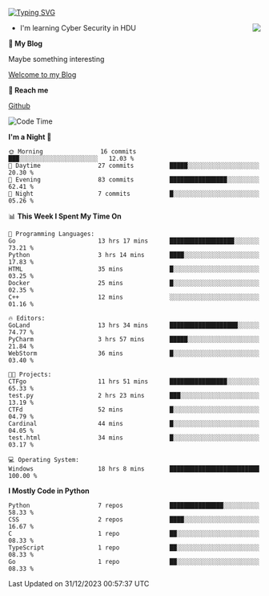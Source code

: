[![Typing SVG](https://readme-typing-svg.herokuapp.com?font=Fira+Code&pause=1000&random=false&width=450&height=60&lines=Hello+%F0%9F%91%8B%F0%9F%8F%BB;I'm+JBNRZ)](https://git.io/typing-svg)

<a href="#">
  <img align="right" src="https://github-readme-stats.vercel.app/api?username=JBNRZ&show_icons=true&bg_color=15,f2f7fd,E0EAFC" />
</a>

- I'm learning Cyber Security in HDU

 **🌱 My Blog**

Maybe something interesting

[Welcome to my Blog](https://jbnrz.com.cn/)

 **💬 Reach me** 

[Github](https://github.com/JBNRZ)


<!--START_SECTION:waka-->
![Code Time](http://img.shields.io/badge/Code%20Time-243%20hrs%207%20mins-blue)

**I'm a Night 🦉** 

```text
🌞 Morning                16 commits          ███░░░░░░░░░░░░░░░░░░░░░░   12.03 % 
🌆 Daytime                27 commits          █████░░░░░░░░░░░░░░░░░░░░   20.30 % 
🌃 Evening                83 commits          ████████████████░░░░░░░░░   62.41 % 
🌙 Night                  7 commits           █░░░░░░░░░░░░░░░░░░░░░░░░   05.26 % 
```


📊 **This Week I Spent My Time On** 

```text
💬 Programming Languages: 
Go                       13 hrs 17 mins      ██████████████████░░░░░░░   73.21 % 
Python                   3 hrs 14 mins       ████░░░░░░░░░░░░░░░░░░░░░   17.83 % 
HTML                     35 mins             █░░░░░░░░░░░░░░░░░░░░░░░░   03.25 % 
Docker                   25 mins             █░░░░░░░░░░░░░░░░░░░░░░░░   02.35 % 
C++                      12 mins             ░░░░░░░░░░░░░░░░░░░░░░░░░   01.16 % 

🔥 Editors: 
GoLand                   13 hrs 34 mins      ███████████████████░░░░░░   74.77 % 
PyCharm                  3 hrs 57 mins       █████░░░░░░░░░░░░░░░░░░░░   21.84 % 
WebStorm                 36 mins             █░░░░░░░░░░░░░░░░░░░░░░░░   03.40 % 

🐱‍💻 Projects: 
CTFgo                    11 hrs 51 mins      ████████████████░░░░░░░░░   65.33 % 
test.py                  2 hrs 23 mins       ███░░░░░░░░░░░░░░░░░░░░░░   13.19 % 
CTFd                     52 mins             █░░░░░░░░░░░░░░░░░░░░░░░░   04.79 % 
Cardinal                 44 mins             █░░░░░░░░░░░░░░░░░░░░░░░░   04.05 % 
test.html                34 mins             █░░░░░░░░░░░░░░░░░░░░░░░░   03.17 % 

💻 Operating System: 
Windows                  18 hrs 8 mins       █████████████████████████   100.00 % 
```

**I Mostly Code in Python** 

```text
Python                   7 repos             ███████████████░░░░░░░░░░   58.33 % 
CSS                      2 repos             ████░░░░░░░░░░░░░░░░░░░░░   16.67 % 
C                        1 repo              ██░░░░░░░░░░░░░░░░░░░░░░░   08.33 % 
TypeScript               1 repo              ██░░░░░░░░░░░░░░░░░░░░░░░   08.33 % 
Go                       1 repo              ██░░░░░░░░░░░░░░░░░░░░░░░   08.33 % 
```




 Last Updated on 31/12/2023 00:57:37 UTC
<!--END_SECTION:waka-->
